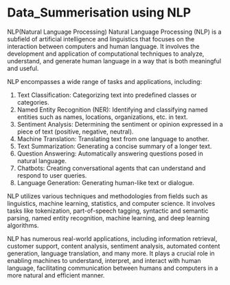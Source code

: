 # Data_Summerisation using NLP
NLP(Natural Language Processing) 
Natural Language Processing (NLP) is a subfield of artificial intelligence and linguistics that focuses on the interaction between computers and human language. It involves the development and application of computational techniques to analyze, understand, and generate human language in a way that is both meaningful and useful.

NLP encompasses a wide range of tasks and applications, including:

1. Text Classification: Categorizing text into predefined classes or categories.
2. Named Entity Recognition (NER): Identifying and classifying named entities such as names, locations, organizations, etc. in text.
3. Sentiment Analysis: Determining the sentiment or opinion expressed in a piece of text (positive, negative, neutral).
4. Machine Translation: Translating text from one language to another.
5. Text Summarization: Generating a concise summary of a longer text.
6. Question Answering: Automatically answering questions posed in natural language.
7. Chatbots: Creating conversational agents that can understand and respond to user queries.
8. Language Generation: Generating human-like text or dialogue.

NLP utilizes various techniques and methodologies from fields such as linguistics, machine learning, statistics, and computer science. It involves tasks like tokenization, part-of-speech tagging, syntactic and semantic parsing, named entity recognition, machine learning, and deep learning algorithms.

NLP has numerous real-world applications, including information retrieval, customer support, content analysis, sentiment analysis, automated content generation, language translation, and many more. It plays a crucial role in enabling machines to understand, interpret, and interact with human language, facilitating communication between humans and computers in a more natural and efficient manner.

